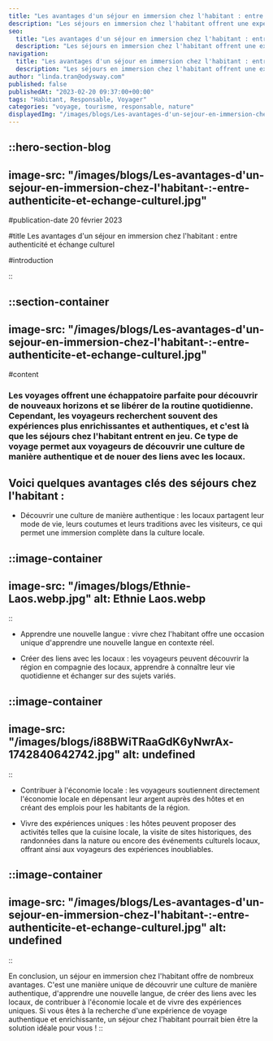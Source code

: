 ```yaml
---
title: "Les avantages d'un séjour en immersion chez l'habitant : entre authenticité et échange culturel"
description: "Les séjours en immersion chez l'habitant offrent une expérience de voyage unique et authentique, permettant aux voyageurs de découvrir une culture de manière inédite, d'apprendre une nouvelle langue et de créer des liens avec les locaux. De plus, ce type de voyage permet de contribuer directement à l'économie locale, en soutenant les communautés et en créant des emplois pour les habitants de la région. Les hôtes proposent également des activités uniques, telles que la cuisine locale ou la visite de sites historiques, permettant aux voyageurs de vivre des moments inoubliables. Si vous cherchez une expérience de voyage enrichissante et responsable, un séjour chez l'habitant peut être la solution idéale."
seo:
  title: "Les avantages d'un séjour en immersion chez l'habitant : entre authenticité et échange culturel"
  description: "Les séjours en immersion chez l'habitant offrent une expérience de voyage unique et authentique, permettant aux voyageurs de découvrir une c"
navigation:
  title: "Les avantages d'un séjour en immersion chez l'habitant : entre authenticité et échange culturel"
  description: "Les séjours en immersion chez l'habitant offrent une expérience de voyage unique et authentique, permettant aux voyageurs de découvrir une culture de manière inédite, d'apprendre une nouvelle langue et de créer des liens avec les locaux. De plus, ce type de voyage permet de contribuer directement à l'économie locale, en soutenant les communautés et en créant des emplois pour les habitants de la région. Les hôtes proposent également des activités uniques, telles que la cuisine locale ou la visite de sites historiques, permettant aux voyageurs de vivre des moments inoubliables. Si vous cherchez une expérience de voyage enrichissante et responsable, un séjour chez l'habitant peut être la solution idéale."
author: "linda.tran@odysway.com"
published: false
publishedAt: "2023-02-20 09:37:00+00:00"
tags: "Habitant, Responsable, Voyager"
categories: "voyage, tourisme, responsable, nature"
displayedImg: "/images/blogs/Les-avantages-d'un-sejour-en-immersion-chez-l'habitant-:-entre-authenticite-et-echange-culturel.jpg"
---
```


::hero-section-blog
---
image-src: "/images/blogs/Les-avantages-d'un-sejour-en-immersion-chez-l'habitant-:-entre-authenticite-et-echange-culturel.jpg"
---
#publication-date
20 février 2023

#title
Les avantages d'un séjour en immersion chez l'habitant : entre authenticité et échange culturel

#introduction

::

::section-container
---
image-src: "/images/blogs/Les-avantages-d'un-sejour-en-immersion-chez-l'habitant-:-entre-authenticite-et-echange-culturel.jpg"
---
#content
### Les voyages offrent une échappatoire parfaite pour découvrir de nouveaux horizons et se libérer de la routine quotidienne. Cependant, les voyageurs recherchent souvent des expériences plus enrichissantes et authentiques, et c'est là que les séjours chez l'habitant entrent en jeu. Ce type de voyage permet aux voyageurs de découvrir une culture de manière authentique et de nouer des liens avec les locaux.

## Voici quelques avantages clés des séjours chez l'habitant :

*   Découvrir une culture de manière authentique : les locaux partagent leur mode de vie, leurs coutumes et leurs traditions avec les visiteurs, ce qui permet une immersion complète dans la culture locale.

::image-container
---
image-src: "/images/blogs/Ethnie-Laos.webp.jpg"
alt: Ethnie Laos.webp
---
::

*   Apprendre une nouvelle langue : vivre chez l'habitant offre une occasion unique d'apprendre une nouvelle langue en contexte réel.

*   Créer des liens avec les locaux : les voyageurs peuvent découvrir la région en compagnie des locaux, apprendre à connaître leur vie quotidienne et échanger sur des sujets variés.

::image-container
---
image-src: "/images/blogs/i88BWiTRaaGdK6yNwrAx-1742840642742.jpg"
alt: undefined
---
::

*   Contribuer à l'économie locale : les voyageurs soutiennent directement l'économie locale en dépensant leur argent auprès des hôtes et en créant des emplois pour les habitants de la région.

*   Vivre des expériences uniques : les hôtes peuvent proposer des activités telles que la cuisine locale, la visite de sites historiques, des randonnées dans la nature ou encore des événements culturels locaux, offrant ainsi aux voyageurs des expériences inoubliables.

::image-container
---
image-src: "/images/blogs/Les-avantages-d'un-sejour-en-immersion-chez-l'habitant-:-entre-authenticite-et-echange-culturel.jpg"
alt: undefined
---
::

En conclusion, un séjour en immersion chez l'habitant offre de nombreux avantages. C'est une manière unique de découvrir une culture de manière authentique, d'apprendre une nouvelle langue, de créer des liens avec les locaux, de contribuer à l'économie locale et de vivre des expériences uniques. Si vous êtes à la recherche d'une expérience de voyage authentique et enrichissante, un séjour chez l'habitant pourrait bien être la solution idéale pour vous !
::
